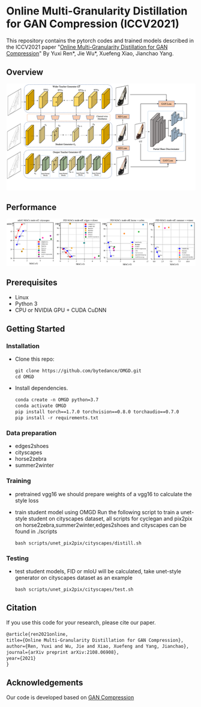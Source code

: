 # Online Multi-Granularity Distillation for GAN Compression (ICCV2021)

This repository contains the pytorch codes and trained models described in the ICCV2021 paper "[Online Multi-Granularity Distillation for GAN Compression](https://arxiv.org/pdf/2108.06908.pdf)" By Yuxi Ren*, Jie Wu*, Xuefeng Xiao, Jianchao Yang.
## Overview

![overview](imgs/OMGD.png)

## Performance

![performance](imgs/performance.png)


## Prerequisites

* Linux
* Python 3
* CPU or NVIDIA GPU + CUDA CuDNN

## Getting Started

### Installation

- Clone this repo:

  ```shell
  git clone https://github.com/bytedance/OMGD.git
  cd OMGD
  ```

- Install dependencies.

  ```shell
  conda create -n OMGD python=3.7
  conda activate OMGD
  pip install torch==1.7.0 torchvision==0.8.0 torchaudio==0.7.0 
  pip install -r requirements.txt 
  ```

### Data preparation

- edges2shoes
- cityscapes
- horse2zebra
- summer2winter


### Training

- pretrained vgg16
  we should prepare weights of a vgg16 to calculate the style loss 
  
- train student model using OMGD
  Run the following script to train a unet-style student on cityscapes dataset, 
  all scripts for cyclegan and pix2pix on horse2zebra,summer2winter,edges2shoes and cityscapes can be found in ./scripts

  ```shell
  bash scripts/unet_pix2pix/cityscapes/distill.sh
  ```

### Testing

- test student models, FID or mIoU will be calculated, take unet-style generator on cityscapes dataset as an example

  ```shell
  bash scripts/unet_pix2pix/cityscapes/test.sh
  ```

## Citation

If you use this code for your research, please cite our paper.
  ```shell
@article{ren2021online,
  title={Online Multi-Granularity Distillation for GAN Compression},
  author={Ren, Yuxi and Wu, Jie and Xiao, Xuefeng and Yang, Jianchao},
  journal={arXiv preprint arXiv:2108.06908},
  year={2021}
}
```

## Acknowledgements

Our code is developed based on [GAN Compression](https://github.com/mit-han-lab/gan-compression)
